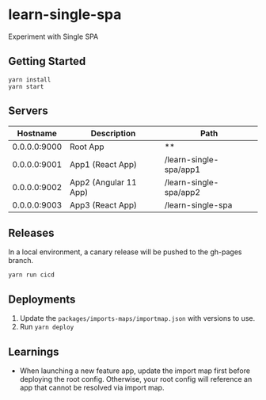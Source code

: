 # learn-single-spa

Experiment with Single SPA

## Getting Started

```
yarn install
yarn start
```

## Servers

| Hostname     | Description           | Path                   |
|--------------|-----------------------|------------------------|
| 0.0.0.0:9000 | Root App              | **                     |
| 0.0.0.0:9001 | App1 (React App)      | /learn-single-spa/app1 |
| 0.0.0.0:9002 | App2 (Angular 11 App) | /learn-single-spa/app2 |
| 0.0.0.0:9003 | App3 (React App)      | /learn-single-spa      |

## Releases

In a local environment, a canary release will be pushed to the gh-pages branch.

```
yarn run cicd
```

## Deployments

1. Update the `packages/imports-maps/importmap.json` with versions to use.
2. Run `yarn deploy`

## Learnings

- When launching a new feature app, update the import map first before deploying the root config. Otherwise, your root config will reference an app that cannot be resolved via import map.
